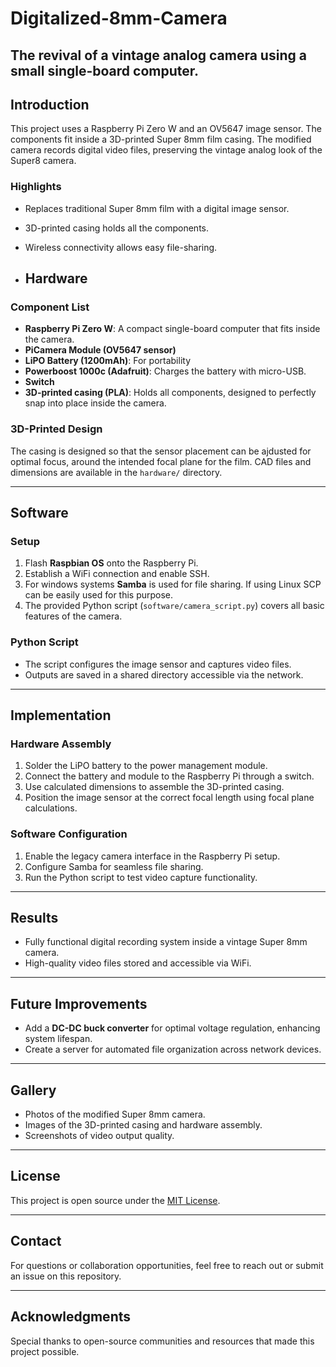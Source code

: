 # Digitalized-8mm-Camera
The revival of a vintage analog camera using a small single-board computer.
---

## **Introduction**
This project uses a Raspberry Pi Zero W and an OV5647 image sensor. The components fit inside a 3D-printed Super 8mm film casing. The modified camera records digital video files, preserving the vintage analog look of the Super8 camera.

### **Highlights**
- Replaces traditional Super 8mm film with a digital image sensor.
- 3D-printed casing holds all the components.
- Wireless connectivity allows easy file-sharing.

- ## **Hardware**

### **Component List**
- **Raspberry Pi Zero W**: A compact single-board computer that fits inside the camera.
- **PiCamera Module (OV5647 sensor)**
- **LiPO Battery (1200mAh)**: For portability
- **Powerboost 1000c (Adafruit)**: Charges the battery with micro-USB.
- **Switch**
- **3D-printed casing (PLA)**: Holds all components, designed to perfectly snap into place inside the camera.

### **3D-Printed Design**
The casing is designed so that the sensor placement can be ajdusted for optimal focus, around the intended focal plane for the film. CAD files and dimensions are available in the `hardware/` directory.

---

## **Software**

### **Setup**
1. Flash **Raspbian OS** onto the Raspberry Pi.
2. Establish a WiFi connection and enable SSH.
3. For windows systems **Samba** is used for file sharing. If using Linux SCP can be easily used for this purpose.
4. The provided Python script (`software/camera_script.py`) covers all basic features of the camera.

### **Python Script**
- The script configures the image sensor and captures video files.
- Outputs are saved in a shared directory accessible via the network.

---

## **Implementation**

### **Hardware Assembly**
1. Solder the LiPO battery to the power management module.
2. Connect the battery and module to the Raspberry Pi through a switch.
3. Use calculated dimensions to assemble the 3D-printed casing.
4. Position the image sensor at the correct focal length using focal plane calculations.

### **Software Configuration**
1. Enable the legacy camera interface in the Raspberry Pi setup.
2. Configure Samba for seamless file sharing.
3. Run the Python script to test video capture functionality.

---

## **Results**
- Fully functional digital recording system inside a vintage Super 8mm camera.
- High-quality video files stored and accessible via WiFi.

---

## **Future Improvements**
- Add a **DC-DC buck converter** for optimal voltage regulation, enhancing system lifespan.
- Create a server for automated file organization across network devices.

---

## **Gallery**
- Photos of the modified Super 8mm camera.
- Images of the 3D-printed casing and hardware assembly.
- Screenshots of video output quality.

---

## **License**
This project is open source under the [MIT License](LICENSE).

---

## **Contact**
For questions or collaboration opportunities, feel free to reach out or submit an issue on this repository.

---

## **Acknowledgments**
Special thanks to open-source communities and resources that made this project possible.

